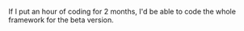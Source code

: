 If I put an hour of coding for 2 months, I'd be able to code the whole framework for the beta version.

